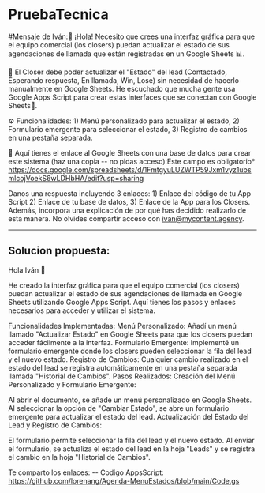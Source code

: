 # PruebaTecnica
#Mensaje de Iván:👋 ¡Hola! Necesito que crees una interfaz gráfica para que el equipo comercial (los closers) puedan actualizar el estado de sus agendaciones de llamada que están registradas en un Google Sheets 📊.

🎯 El Closer debe poder actualizar el "Estado" del lead (Contactado, Esperando respuesta, En llamada, Win, Lose) sin necesidad de hacerlo manualmente en Google Sheets. He escuchado que mucha gente usa Google Apps Script para crear estas interfaces que se conectan con Google Sheets🤔.

⚙️ Funcionalidades: 1) Menú personalizado para actualizar el estado, 2) Formulario emergente para seleccionar el estado, 3) Registro de cambios en una pestaña separada.

📄 Aquí tienes el enlace al Google Sheets con una base de datos para crear este sistema (haz una copia -- no pidas acceso):Este campo es obligatorio*
https://docs.google.com/spreadsheets/d/1FmtgyuLUZWTP59Jxm1vyz1ubsmlcojVoekS6wLDHbHA/edit?usp=sharing


Danos una respuesta incluyendo 3 enlaces: 1) Enlace del código de tu App Script 2) Enlace de tu base de datos, 3) Enlace de la App para los Closers. Además, incorpora una explicación de por qué has decidido realizarlo de esta manera. No olvides compartir acceso con ivan@mycontent.agency.

------------------------------------------------------------------------------
Solucion propuesta:
--
Hola Iván 👋

He creado la interfaz gráfica para que el equipo comercial (los closers) puedan actualizar el estado de sus agendaciones de llamada en Google Sheets utilizando Google Apps Script. Aquí tienes los pasos y enlaces necesarios para acceder y utilizar el sistema.

Funcionalidades Implementadas:
Menú Personalizado: Añadí un menú llamado "Actualizar Estado" en Google Sheets para que los closers puedan acceder fácilmente a la interfaz.
Formulario Emergente: Implementé un formulario emergente donde los closers pueden seleccionar la fila del lead y el nuevo estado.
Registro de Cambios: Cualquier cambio realizado en el estado del lead se registra automáticamente en una pestaña separada llamada "Historial de Cambios".
Pasos Realizados:
Creación del Menú Personalizado y Formulario Emergente:

Al abrir el documento, se añade un menú personalizado en Google Sheets.
Al seleccionar la opción de "Cambiar Estado", se abre un formulario emergente para actualizar el estado del lead.
Actualización del Estado del Lead y Registro de Cambios:

El formulario permite seleccionar la fila del lead y el nuevo estado.
Al enviar el formulario, se actualiza el estado del lead en la hoja "Leads" y se registra el cambio en la hoja "Historial de Cambios".

Te comparto los enlaces:
-- Codigo AppsScript: https://github.com/lorenang/Agenda-MenuEstados/blob/main/Code.gs
